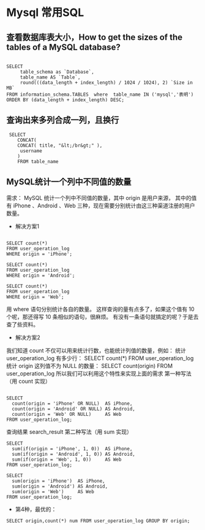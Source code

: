 

# Mysql 常用SQL

## 查看数据库表大小，How to get the sizes of the tables of a MySQL database?

```mysql

SELECT 
     table_schema as `Database`, 
     table_name AS `Table`, 
     round(((data_length + index_length) / 1024 / 1024), 2) `Size in MB` 
FROM information_schema.TABLES  where  table_name IN ('mysql','表明') 
ORDER BY (data_length + index_length) DESC;

```


## 查询出来多列合成一列，且换行

```mysql
 SELECT
    CONCAT(
    CONCAT( title, "&lt;/br&gt;" ),
     username
    )
    FROM table_name
```

##  MySQL统计一个列中不同值的数量

需求：
MySQL 统计一个列中不同值的数量，其中 origin 是用户来源，
其中的值有 iPhone 、Android 、Web 三种，现在需要分别统计由这三种渠道注册的用户数量。
 
- 解决方案1 
```mysql

SELECT count(*) 
FROM user_operation_log 
WHERE origin = 'iPhone'; 

SELECT count(*) 
FROM user_operation_log 
WHERE origin = 'Android'; 

SELECT count(*) 
FROM user_operation_log 
WHERE origin = 'Web'; 

```

用 where 语句分别统计各自的数量。 
这样查询的量有点多了，如果这个值有 10 个呢，那还得写 10 条相似的语句，很麻烦。 
有没有一条语句就搞定的呢？于是去查了些资料。 

- 解决方案2 

我们知道 count 不仅可以用来统计行数，也能统计列值的数量，例如： 
统计 user_operation_log 有多少行： 
SELECT count(*) FROM user_operation_log 
统计 origin 这列值不为 NULL 的数量： 
SELECT count(origin) FROM user_operation_log 
所以我们可以利用这个特性来实现上面的需求 
第一种写法（用 count 实现） 
```mysql

SELECT 
  count(origin = 'iPhone' OR NULL)  AS iPhone, 
  count(origin = 'Android' OR NULL) AS Android, 
  count(origin = 'Web' OR NULL)     AS Web 
FROM user_operation_log; 

```
查询结果 
search_result 
第二种写法（用 sum 实现） 

```mysql
SELECT 
  sum(if(origin = 'iPhone', 1, 0))  AS iPhone, 
  sum(if(origin = 'Android', 1, 0)) AS Android, 
  sum(if(origin = 'Web', 1, 0))     AS Web 
FROM user_operation_log; 

SELECT 
  sum(origin = 'iPhone')  AS iPhone, 
  sum(origin = 'Android') AS Android, 
  sum(origin = 'Web')     AS Web 
FROM user_operation_log; 

```
- 第4种，最优的： 


```mysql
SELECT origin,count(*) num FROM user_operation_log GROUP BY origin; 

```
 